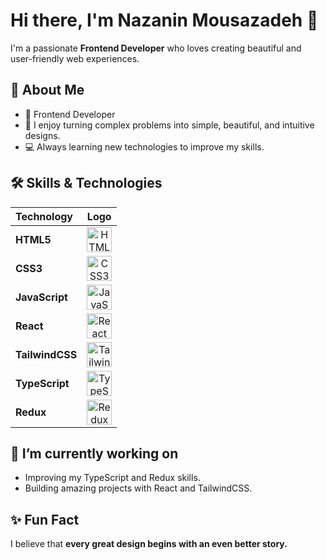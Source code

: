 # Hi there, I'm Nazanin Mousazadeh 👋

I'm a passionate **Frontend Developer** who loves creating beautiful and user-friendly web experiences.

## 🚀 About Me
- 🎯 Frontend Developer
- 🎨 I enjoy turning complex problems into simple, beautiful, and intuitive designs.
- 💻 Always learning new technologies to improve my skills.

## 🛠️ Skills & Technologies

| Technology | Logo |
| :--- | :---: |
| **HTML5** | <img src="https://cdn.jsdelivr.net/gh/devicons/devicon/icons/html5/html5-original.svg" alt="HTML5" width="40" height="40"/> |
| **CSS3** | <img src="https://cdn.jsdelivr.net/gh/devicons/devicon/icons/css3/css3-original.svg" alt="CSS3" width="40" height="40"/> |
| **JavaScript** | <img src="https://cdn.jsdelivr.net/gh/devicons/devicon/icons/javascript/javascript-original.svg" alt="JavaScript" width="40" height="40"/> |
| **React** | <img src="https://cdn.jsdelivr.net/gh/devicons/devicon/icons/react/react-original.svg" alt="React" width="40" height="40"/> |
| **TailwindCSS** | <img src="https://www.vectorlogo.zone/logos/tailwindcss/tailwindcss-icon.svg" alt="TailwindCSS" width="40" height="40"/> |
| **TypeScript** | <img src="https://cdn.jsdelivr.net/gh/devicons/devicon/icons/typescript/typescript-original.svg" alt="TypeScript" width="40" height="40"/> |
| **Redux** | <img src="https://cdn.jsdelivr.net/gh/devicons/devicon/icons/redux/redux-original.svg" alt="Redux" width="40" height="40"/> |

## 🌱 I’m currently working on
- Improving my TypeScript and Redux skills.
- Building amazing projects with React and TailwindCSS.

## ✨ Fun Fact
I believe that **every great design begins with an even better story.**

